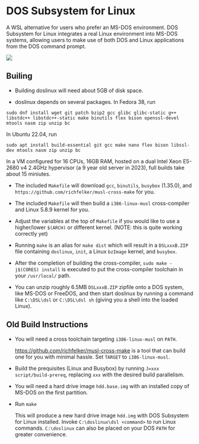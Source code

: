 # DOS Subsystem for Linux

A WSL alternative for users who prefer an MS-DOS environment. DOS Subsystem for Linux integrates a real Linux environment into MS-DOS systems, allowing users to make use of both DOS and Linux applications from the DOS command prompt.

![](https://user-images.githubusercontent.com/179065/178898715-7e30135c-7afd-4f37-83cc-cf49a4d46d79.gif)

## Builing
* Building doslinux will need about 5GB of disk space.

* doslinux depends on several packages.  In Fedora 38, run

`sudo dnf install wget git patch bzip2 gcc glibc glibc-static g++ libstdc++ libstdc++-static make binutils flex bison openssl-devel mtools nasm zip unzip bc`

In Ubuntu 22.04, run

`sudo apt install build-essential git gcc make nano flex bison libssl-dev mtools nasm zip unzip bc`

In a VM configured for 16 CPUs, 16GB RAM, hosted on a dual Intel Xeon E5-2680 v4 2.4GHz hypervisor (a 9 year old server in 2023), full builds take about 15 miniutes.

* The included `Makefile` will download `gcc`, `binutils`, `busybox` (1.35.0), and `https://github.com/richfelker/musl-cross-make` for you.

* The included `Makefile` will then build a `i386-linux-musl` cross-compiler and Linux 5.8.9 kernel for you.

* Adjust the variables at the top of `Makefile` if you would like to use a higher/lower `$(ARCH)` or different kernel. (NOTE: this is quite working correctly yet)

* Running `make` is an alias for `make dist` which will result in a `DSLxxxB.ZIP` file containing `doslinux`, `init`, a Linux `bzImage` kernel, and `busybox`.

* After the completion of building the cross-compiler, `sudo make -j$(CORES) install` is executed to put the cross-compiler toolchain in your `/usr/local/` path.

* You can unzip roughly 6.5MB `DSLxxxB.ZIP` zipfile onto a DOS system, like MS-DOS or FreeDOS, and then start doslinux by running a command like `C:\DSL\dsl` or `C:\DSL\dsl sh` (giving you a shell into the loaded Linux).

## Old Build Instructions

* You will need a cross toolchain targeting `i386-linux-musl` on `PATH`.

  https://github.com/richfelker/musl-cross-make is a tool that can build one for you with minimal hassle. Set `TARGET` to `i386-linux-musl`.

* Build the prequisites (Linux and Busybox) by running `J=xxx script/build-prereq`, replacing `xxx` with the desired build parallelism.

* You will need a hard drive image `hdd.base.img` with an installed copy of MS-DOS on the first partition.

* Run `make`

  This will produce a new hard drive image `hdd.img` with DOS Subsystem for Linux installed. Invoke `C:\doslinux\dsl <command>` to run Linux commands. `C:\doslinux` can also be placed on your DOS `PATH` for greater convenience.

